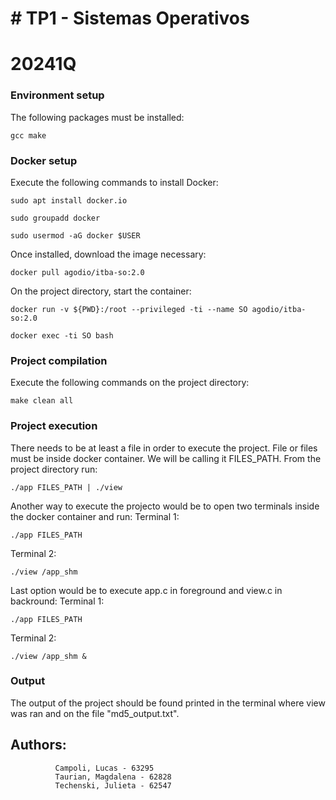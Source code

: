 # # TP1 - Sistemas Operativos
# 20241Q

### Environment setup

The following packages must be installed:

    gcc make

### Docker setup

Execute the following commands to install Docker:
    
    sudo apt install docker.io

    sudo groupadd docker

    sudo usermod -aG docker $USER 

Once installed, download the image necessary:

    docker pull agodio/itba-so:2.0

On the project directory, start the container:

    docker run -v ${PWD}:/root --privileged -ti --name SO agodio/itba-so:2.0

    docker exec -ti SO bash

### Project compilation

Execute the following commands on the project directory:

    make clean all

### Project execution

There needs to be at least a file in order to execute the project. File or files must be inside docker container. We will be calling it FILES_PATH.
From the project directory run:

    ./app FILES_PATH | ./view
    
Another way to execute the projecto would be to open two terminals inside the docker container and run:
Terminal 1:

    ./app FILES_PATH

Terminal 2:

    ./view /app_shm

Last option would be to execute app.c in foreground and view.c in backround:
Terminal 1:

    ./app FILES_PATH

Terminal 2:

    ./view /app_shm &

### Output

The output of the project should be found printed in the terminal where view was ran and on the file "md5_output.txt".

## Authors:
              Campoli, Lucas - 63295
              Taurian, Magdalena - 62828
              Techenski, Julieta - 62547
